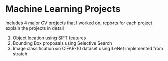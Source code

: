 # Machine Learning Projects

Includes 4 major CV projects that I worked on, reports for each project explain the projects in detail

1. Object location using SIFT features
2. Bounding Box proposals using Selective Search
3. Image classification on CIFAR-10 dataset using LeNet implemented from stratch
